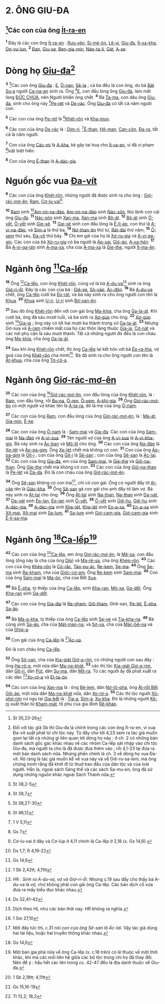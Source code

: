 # 2. ÔNG GIU-ĐA

## [^1*]Các con của ông [Ít-ra-en]()
<sup><b>1</b></sup> Đây là các con ông [Ít-ra-en]() : [Rưu-vên](), [Si-mê-ôn](), [Lê-vi](), [Giu-đa](), [Ít-xa-kha](), [Dơ-vu-lun](), <sup><b>2</b></sup> [Đan](), [Giu-se](), [Ben-gia-min](), [Náp-ta-li](), [Gát](), [A-se]().


# Dòng họ [Giu-đa]()[^1]
<sup><b>3</b></sup> [^2*]Các con ông [Giu-đa]() : [E](), [Ô-nan](), [Sê-la]() ; cả ba đều là con ông, do bà [Bát Su-a]() người [Ca-na-an]() sinh ra. Ông [^3*][E](), con đầu lòng ông [Giu-đa](), làm mất lòng [ĐỨC CHÚA](), nên Người khiến ông chết. <sup><b>4</b></sup> Bà [Ta-ma](), con dâu ông [Giu-đa](), sinh cho ông này [^4*][Pe-rét]() và [De-rác](). Ông [Giu-đa]() có tất cả năm người con.

<sup><b>5</b></sup> Các con của ông [Pe-rét]() là [^5*][Khét-rôn]() và [Kha-mun]().

<sup><b>6</b></sup> Các con của ông [De-rác]() là : [Dim-ri](), [^6*][Ê-than](), [Hê-man](), [Can-côn](), [Đa-ra](), tất cả là năm người.

<sup><b>7</b></sup> Con của ông [Các-mi]() là [A-kha](), kẻ gây tai hoạ cho [Ít-ra-en](), vì đã vi phạm [^7*]luật biệt hiến.

<sup><b>8</b></sup> Con của ông [Ê-than]() là [A-dác-gia]().


# Nguồn gốc vua [Đa-vít]()
<sup><b>9</b></sup> Các con của ông [Khét-rôn](), những người đã được sinh ra cho ông : [Giơ-rác-mơ-ên](), [Ram](), [Cơ-lu-vai]()[^2].

<sup><b>10</b></sup> [Ram]() sinh [^8*][Am-mi-na-đáp](), [Am-mi-na-đáp]() sinh [Nác-sôn](), thủ lãnh con cái ông [Giu-đa](). <sup><b>11</b></sup> [Nác-sôn]() sinh [Xan-ma](), [Xan-ma]() sinh [Bô-át](). <sup><b>12</b></sup> [Bô-át]() sinh [Ô-vết](), [Ô-vết]() sinh [Gie-sê](). <sup><b>13</b></sup> [Gie-sê]() sinh con đầu lòng là [Ê-li-áp](), con thứ là [A-vi-na-đáp](), và [Sim-a]() là thứ ba, <sup><b>14</b></sup> [Nơ-than-ên]() thứ tư, [Rát-đai]() thứ năm, <sup><b>15</b></sup> [Ô-xem]() thứ sáu, [Đa-vít]() thứ bảy. <sup><b>16</b></sup> Chị em gái của họ là [Xơ-ru-gia]() và [A-vi-ga-gin](). Các con của bà [Xơ-ru-gia]() có ba người là [Áp-sai](), [Giô-áp](), [A-xa-hên](). <sup><b>17</b></sup> Bà [A-vi-ga-gin]() sinh [A-ma-xa](), cha của [A-ma-xa]() là [Gie-the](), người [Ít-ma-ên]().


# Ngành ông [^9*][Ca-lếp]()
<sup><b>18</b></sup> Ông [^10*][Ca-lếp](), con ông [Khét-rôn](), cùng vợ là bà [A-du-va]()[^3] sinh ra ông [Giơ-ri-ốt](). Đây là các con của bà : [Giê-se](), [Sô-váp](), [Ác-đôn](). <sup><b>19</b></sup> Bà [A-du-va]() chết, ông [Ca-lếp]() cưới bà [Ép-rát](), và bà này sinh ra cho ông người con tên là [Khua](). <sup><b>20</b></sup> [Khua]() sinh [U-ri](), [U-ri]() sinh [Bơ-xan-ên]().

<sup><b>21</b></sup> Sau đó ông [Khét-rôn]() đến với con gái ông [Ma-khia](), cha ông [Ga-la-át](). Khi cưới bà, ông đã sáu mươi tuổi, và bà sinh ra [Xơ-gúp]() cho ông. <sup><b>22</b></sup> [Xơ-gúp]() sinh [^11*][Gia-ia]() ; ông này có tới hai mươi ba thành trong xứ [Ga-la-át](). <sup><b>23</b></sup> Nhưng Gơ-sua và [A-ram]() chiếm mất của họ các thôn làng thuộc [Gia-ia](), [Cơ-nát]() và các nơi phụ cận là sáu mươi thành. Tất cả những người đó đều là con cháu ông [Ma-khia](), cha ông [Ga-la-át]().

<sup><b>24</b></sup> Sau khi ông [Khét-rôn]() chết, thì ông [Ca-lếp]() lại kết hôn với bà [Ép-ra-tha](), vợ goá của ông [Khét-rôn]() cha mình[^4]. Bà đã sinh ra cho ông người con tên là [Át-khua](), cha của ông [Tơ-cô-a]().


# Ngành ông [Giơ-rác-mơ-ên]()
<sup><b>25</b></sup> Các con của ông [^12*][Giơ-rác-mơ-ên](), con đầu lòng của ông [Khét-rôn](), là : [Ram](), con đầu lòng, rồi [Bu-na](), [Ô-ren](), [Ô-xem](), [A-khi-gia](). <sup><b>26</b></sup> Ông [Giơ-rác-mơ-ên]() có một người vợ khác tên là [A-ta-ra](), đó là mẹ của ông [Ô-nam]().

<sup><b>27</b></sup> Các con của ông [Ram](), con đầu lòng của ông [Giơ-rác-mơ-ên](), là : [Ma-át](), [Gia-min](), [Ê-ke]().

<sup><b>28</b></sup> Các con của ông [Ô-nam]() là : [Sam-mai]() và [Gia-đa](). Các con của ông [Sam-mai]() là [Na-đáp]() và [A-vi-sua](). <sup><b>29</b></sup> Tên người vợ của ông [A-vi-sua]() là [A-vi-kha-gin](). Bà này sinh ra [Ác-ban]() và [Mô-lít]() cho ông. <sup><b>30</b></sup> Các con của ông [Na-đáp]() là [Xe-lét]() và [Áp-pa-gim](). Ông [Xe-lét]() chết mà không có con. <sup><b>31</b></sup> Con của ông [Áp-pa-gim]() là [Gít-i]() ; con của ông [Gít-i]() là [Sê-san]() ; con của ông [Sê-san]() là [Ác-lai](). <sup><b>32</b></sup> Các con của ông [Gia-đa](), em của ông [Sam-mai](), là [Gie-the]() và [Giô-na-than](). Ông [Gie-the]() chết mà không có con. <sup><b>33</b></sup> Các con của ông [Giô-na-than]() là [Pe-lét]() và [Da-da](). Đó là con cháu của ông [Giơ-rác-mơ-ên]().

<sup><b>34</b></sup> Ông [Sê-san]() không có con trai[^5], chỉ có con gái. Ông có người đầy tớ [Ai-cập]() tên là [Giác-kha](). <sup><b>35</b></sup> Ông [Sê-san]() gả con gái cho anh đầy tớ làm vợ. Bà này sinh ra [Át-tai]() cho ông. <sup><b>36</b></sup> Ông [Át-tai]() sinh [Na-than](), [Na-than]() sinh [Da-vát](), <sup><b>37</b></sup> [Da-vát]() sinh [Ép-lan](), [Ép-lan]() sinh [Ô-vết](), <sup><b>38</b></sup> [Ô-vết]() sinh [Giê-hu](), [Giê-hu]() sinh [A-dác-gia](), <sup><b>39</b></sup> [A-dác-gia]() sinh [Khe-lét](), [Khe-lét]() sinh [En-a-xa](), <sup><b>40</b></sup> [En-a-xa]() sinh [Xít-mai](), [Xít-mai]() sinh [Sa-lum](), <sup><b>41</b></sup> [Sa-lum]() sinh [Giơ-cam-gia](), [Giơ-cam-gia]() sinh [Ê-li-sa-ma]().


# Ngành ông [^13*][Ca-lếp]()[^6]
<sup><b>42</b></sup> Các con của ông [^14*][Ca-lếp](), em ông [Giơ-rác-mơ-ên](), là [Mê-sa](), con đầu lòng (ông này là cha của ông [Díp]()) và [Ma-rê-sa](), cha ông [Khép-rôn](). <sup><b>43</b></sup> Các con của ông [Khép-rôn]() là [Cô-rắc](), [Táp-pu-ác](), [Re-kem](), [Se-ma](). <sup><b>44</b></sup> Ông [Se-ma]() sinh [Ra-kham](), cha của [Gióc-cơ-am](). Ông [Re-kem]() sinh [Sam-mai](). <sup><b>45</b></sup> Con của ông [Sam-mai]() là [Ma-ôn](), cha của Bết [Xua]().

<sup><b>46</b></sup> Bà [Ê-pha](), tỳ thiếp của ông [Ca-lếp](), sinh [Kha-ran](), [Mô-xa](), [Ga-dết](). Ông [Kha-ran]() sinh [Ga-dết]().

<sup><b>47</b></sup> Các con của ông [Gia-đai]() là [Re-ghem](), [Giô-tham](), Ghê-san, [Pe-lét](), [Ê-pha](), [Sa-áp]().

<sup><b>48</b></sup> Bà [Ma-a-kha](), tỳ thiếp của ông [Ca-lếp]() sinh [Se-ve]() và [Tia-kha-na](). <sup><b>49</b></sup> Bà cũng sinh [Sa-áp](), cha của [Mát-man-na](), và [Sơ-va](), cha của [Mác-bê-na]() và của [Ghíp-a]().

<sup><b>50</b></sup> Con gái của ông [Ca-lếp]() là [^15*][Ác-xa]().

Đó là con cháu ông [Ca-lếp]().

<sup><b>52</b></sup> Ông [Sô-van](), cha của [Kia-giát Giơ-a-rim](), có những người con sau đây : ông [Ha-rô-e](), một nửa dân [Ma-na-khát](), <sup><b>53</b></sup> các thị tộc [Kia-giát Giơ-a-rim](), dân [Gít-ri](), dân [Pút](), dân [Su-ma](), dân [Mít-ra](). Từ các người ấy đã phát xuất ra các dân [^17*][Xo-rơ-a]() và [Ét-ta-ôn]().

<sup><b>54</b></sup> Các con của ông [Xan-ma]() là : ông [Bê-lem](), dân [Nơ-tô-pha](), ông [Át-rốt Bết Giô-áp](), một nửa dân [Ma-na-khát]() nữa, dân [Xo-rơ-a](). <sup><b>55</b></sup> Các thị tộc người [Xô-phơ-rim]() cư ngụ tại [Gia-bết]() là : [Tia-a](), [Sim-a](), [Xu-kha](). Đó là những người [Kê-ni]() xuất thân từ [Kham-mát](), tổ phụ của gia đình [Rê-kháp]().

[^1]: Đối với tác giả Sb thì Giu-đa là chính trong các con ông Ít-ra-en, vì vua Đa-vít xuất phát từ chi tộc này. Từ đây cho tới 4,23 xem ra tác giả muốn gom lại tất cả những gì liên quan tới dòng họ này : ở ch. 2 có những bản danh sách gốc gác khác nhau về các nhóm Ca-lếp sát nhập vào chi tộc Giu-đa, mà người ta cho là đã được đưa thêm vào ; rồi 4,1-23 lại đưa ra một bản danh sách nữa. Nhưng phần chính là ch. 3 về dòng họ vua Đa-vít. Rõ ràng là tác giả muốn kể về vua này và về Giê-ru-sa-lem, mà ông chứng minh rằng đã khởi đi từ thuở ban đầu của dân tộc và của loài người. Hẳn là, ngoài sách Sáng thế và các sách Sa-mu-en, ông đã sử dụng những nguồn khác ngoài Sách Thánh nữa.
[^2]: Cơ-lu-vai ở đây và Cơ-lúp ở 4,11 chính là Ca-lếp ở 2,18 (x. Gs 14,6).
[^3]: HR : *Sinh ra A-du-va, vợ và Giơ-ri-ốt*. Nhưng c.19 sau đấy cho thấy bà A-du-va là vợ, chứ không phải con gái ông Ca-lếp. Các bản dịch cổ xưa đưa ra mấy kiểu đọc khác nhau.
[^4]: Dịch theo HL như các bản thời nay. HR không ra nghĩa.
[^5]: Mới đây tức thì, c.31 nói *con của ông Sê-san là Ác-lai*. Vậy tác giả dùng hai tài liệu, hoặc hai truyền thống khác nhau.
[^6]: Một bản gia phả nữa về ông Ca-lếp (x. c.18 trên) có lẽ thuộc về một thời khác, khi mà các mối liên hệ giữa các bộ tộc trong chi họ đã thay đổi. Nên để ý : hầu hết các tên trong cc. 42-47 đều là địa danh thuộc về Giu-đa.
[^1*]: St 35,23-26
[^2*]: St 38,2-5
[^3*]: St 38,7
[^4*]: St 38,27-30
[^5*]: St 46,12
[^6*]: 1 V 5,11
[^7*]: Gs 7
[^8*]: Ds 1,7; R 4,19-22
[^9*]: Gs 14,6
[^10*]: 1 Sb 2,42tt; 4,11tt
[^11*]: Ds 32,41-42
[^12*]: 1 Sm 27,10
[^13*]: Gs 14,6
[^14*]: 1 Sb 2,18tt; 4,11tt
[^15*]: Gs 15,16-19
[^17*]: Tl 13,2; 18,2